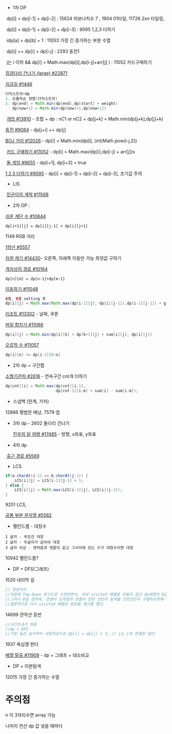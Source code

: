 * 1차 DP

​	dp[i] = dp[i-1] + dp[i-2]  :  15624 피보나치수 7 , 1904 01타일, 11726 2xn 타일링, 

​	dp[i] = dp[i-1] + dp[i-2] + dp[i-3] :   9095 1,2,3 더하기

​	idp[a] = dp[b] + 1 : 11053 가장 긴 증가하는 부분 수열

​	dp[i] += dp[i] + dp[i-j] : 2293 동전1

​	j는 i 이하 && dp[i] = Math.max(dp[i],dp[i-j]+arr[j] )  : 11052 카드구매하기

[	징검다리 건너기 (large) #22871](https://www.acmicpc.net/problem/22871)

[	지금길 #1446](https://www.acmicpc.net/problem/1446)	

```java
다익스트라+dp 
1. 오름차순 정렬(다익스트라)
2. dp[end] = Math.min(dp[end],dp[start] + weight)   
   dp[now+1] = Math.min(dp[now]+1,dp[now+1])
```

​	[개업 #13910](https://www.acmicpc.net/problem/13910) - 조합 + dp : nC1 or nC2  +  dp[j+k] = Math.min(dp[j+k],dp[j]+k)

[	동전 #9084](https://www.acmicpc.net/problem/9084) - dp[j+i] += dp[j]

[	BOJ 거리 #12026](https://www.acmicpc.net/problem/12026) - dp[i] = Math.min(dp[i], (int)Math.pow(i-j,2))

​	[카드 구매하기 #11052](https://www.acmicpc.net/problem/11052) - dp[i] = Math.max(dp[i],dp[i-j] + arr[j])s

​	[돌 게임 #9655](https://www.acmicpc.net/problem/9655) - dp[i+1], dp[i+3] = true

[1,2,3 더하기 #9095](https://www.acmicpc.net/problem/9095) - dp[i] = dp[i-1] + dp[i-2] + dp[i-3], 초기값 주의



* LIS

​	[민균이의 계략 #11568](https://www.acmicpc.net/problem/11568)



* 2차 DP : 

[쉬운 계단 수 #10844](https://www.acmicpc.net/problem/10844) 

```
dp[i+1][j] = dp[i][j-1] + dp[i][j+1]
```

1149 RGB 거리

[1학년 #5557](https://www.acmicpc.net/problem/5557)

[자원 캐기 #14430](https://www.acmicpc.net/problem/14430)- 오른쪽, 아래쪽 이동만 가능 최댓값 구하기

[격자상의 경로 #10164](https://www.acmicpc.net/problem/10164) 

```
dp[n][m] = dp[n-1]+dp[m-1]
```

[이동하기 #11048](https://www.acmicpc.net/problem/11048)

```java
0행, 0열 setting 후
dp[i][j] = Math.max(Math.max(dp[i-1][j], dp[i][j-1]),dp[i-1][j-1]) + graph[i][j];
```

[리조트 #13302](https://www.acmicpc.net/problem/13302) - 날짜, 쿠폰

[파일 합치기 #11066](https://www.acmicpc.net/problem/11066) 

```java
dp[i][j] = Math.min(dp[i][k] + dp[k+1][j] + sum[i][j], dp[i][j])
```

[오르막 수 #11057](https://www.acmicpc.net/problem/11057) 

```java
dp[i][n] += dp[i-1][0~n]
```



* 2차 dp + 구간합

[소형기관차 #2616](https://www.acmicpc.net/problem/2616) - 연속구간 cnt개 더하기 

```java
dp[cnt][i] = Math.max(dp[cnt][i-1],
                      dp[cnt-1][i-m] + sum[i] - sum[i-m]);
```



* 스냅백 (한계, 가치)

12866 평범한 배낭, 7579 앱



* 3차 dp - 2602 돌다리 건너기

  [진우의 달 여행 #17485](https://www.acmicpc.net/problem/17485) - 방향, x좌표, y좌표

  

* 4차 dp

​	[출근 경로 #5569](https://www.acmicpc.net/problem/5569)



* LCS

```java
if(a.charAt(i-1) == b.charAt(j-1)) {
	LCS[i][j] = LCS[i-1][j-1] + 1;
} else {
	LCS[i][j] = Math.max(LCS[i-1][j], LCS[i][j-1]);
}
```

9251 LCS, 

[공통 부분 문자열 #5582](https://www.acmicpc.net/problem/5582)



* 팰린드롬 - 대칭수

```
1 글자 - 무조건 대칭
2 글자 - 두글자가 같아야 대칭
3 글자 이상 - 맨처음과 맨끝이 같고 그사이에 있는 수가 대칭수이면 대칭
```

10942 팰린드롬?



*  DP + DFS(그래프)

1520 내리막 길

```java
// 방문처리
//처음에 Top-Down 방식으로 수정하면서, 따로 visited 배열을 만들지 않고 dp배열의 0값을 미방문으로 인식하고 구현했다.
//그러나 0일 경우에, 연결이 도착점과 연결이 안된 것인지 탐색을 안한것인지 구별하지못해 탐색을 했음에도 도착점과 연결이 안된 경로를 재탐색하기 때문에 시간초과가 난다.
//결론적으로 다시 visited 배열로 방문을 체크를 했다.
```

14699 관악산 등반

```java
//시간초과가 떴음
//dp + DFS
//가장 높은 높이부터 내림차순으로 dp[i] = dp[j] + 1; // j는 i와 연결된 쉼터
```

1937 욕심쟁 판다

[배열 탈출 #11909](https://www.acmicpc.net/problem/11909) - dp + 그래프 + 대소비교

* DP + 이분탐색

12015 가장 긴 증가하는 수열



# 주의점

n 이 3자리수면 array 가능 

나머지 연산 dp 값 넣을 때마다


